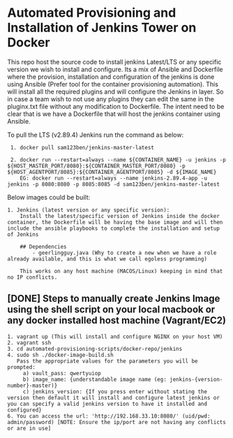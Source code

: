 # Automated Provisioning and Installation of Jenkins Tower on Docker

This repo host the source code to install jenkins Latest/LTS or any specific version we wish to install and configure. Its a mix of Ansible and Dockerfile where the provision, installation and configuration of the jenkins is done using Ansible (Prefer tool for the container provisioning automation). This will install all the required plugins and will configure the Jenkins in layer. So in case a team wish to not use any plugins they can edit the same in the pluginx.txt file without any modification to Dockerfile. The intent need to be clear that is we have a Dockerfile that will host the jenkins container using Ansible.

To pull the LTS (v2.89.4) Jenkins run the command as below:

     1. docker pull sam123ben/jenkins-master-latest

     2. docker run --restart=always --name ${CONTAINER_NAME} -u jenkins -p ${HOST_MASTER_PORT/8080}:${CONTAINER_MASTER_PORT/8080} -p ${HOST_AGENTPORT/8085}:${CONTAINER_AGENTPORT/8085} -d ${IMAGE_NAME}
        EG: docker run --restart=always --name jenkins-2.89.4-app -u jenkins -p 8080:8080 -p 8085:8085 -d sam123ben/jenkins-master-latest

Below images could be built:

    1. Jenkins (latest version or any specific version):
        Install the latest/specific version of Jenkins inside the docker container, the Dockerfile will be having the base image and will then include the ansible playbooks to complete the installation and setup of Jenkins

        ## Dependencies
            - geerlingguy.java (Why to create a new when we have a role already available, and this is what we call egoless programming)

        This works on any host machine (MACOS/Linux) keeping in mind that no IP conflicts.

## [DONE] Steps to manually create Jenkins Image using the shell script on your local macbook or any docker installed host machine (Vagrant/EC2)

    1. vagrant up (This will install and configure NGINX on your host VM)
    2. vagrant ssh
    3. cd automated-provisioning-scripts/docker-repo/jenkins
    4. sudo sh ./docker-image-build.sh
       Pass the appropriate values for the parameters you will be prompted:
         a) vault_pass: qwertyuiop
         b) image_name: {understandable image name (eg: jenkins-{version-number}-master)}
         c) jenkins_version: {If you press enter without stating the version then default it will install and configure latest jenkins or you can specify a valid jenkins version to have it installed and configured}
    6. You can access the url: 'http://192.168.33.10:8080/' (uid/pwd: admin/password) [NOTE: Ensure the ip/port are not having any conflicts or are in use]
